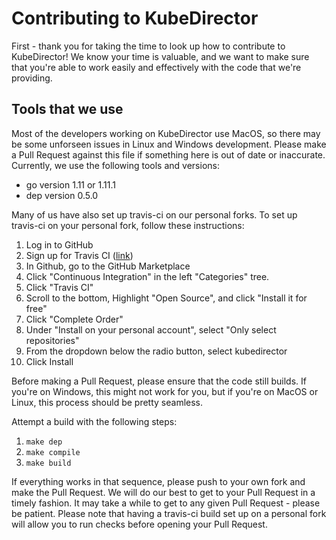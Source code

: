 # Contributing to KubeDirector

First - thank you for taking the time to look up how to contribute to KubeDirector! We know your time is valuable, and we want to make sure that you're able to work easily and effectively with the code that we're providing.

## Tools that we use

Most of the developers working on KubeDirector use MacOS, so there may be some unforseen issues in Linux and Windows development. Please make a Pull Request against this file if something here is out of date or inaccurate. Currently, we use the following tools and versions:

* go version 1.11 or 1.11.1
* dep version 0.5.0

Many of us have also set up travis-ci on our personal forks. To set up travis-ci on your personal fork, follow these instructions:

1. Log in to GitHub
1. Sign up for Travis CI ([link](https://travis-ci.com/))
1. In Github, go to the GitHub Marketplace
1. Click "Continuous Integration" in the left "Categories" tree.
1. Click "Travis CI"
1. Scroll to the bottom, Highlight "Open Source", and click "Install it for free"
1. Click "Complete Order"
1. Under "Install on your personal account", select "Only select repositories"
1. From the dropdown below the radio button, select kubedirector
1. Click Install

Before making a Pull Request, please ensure that the code still builds. If you're on Windows, this might not work for you, but if you're on MacOS or Linux, this process should be pretty seamless.

Attempt a build with the following steps:

1. `make dep`
1. `make compile`
1. `make build`

If everything works in that sequence, please push to your own fork and make the Pull Request. We will do our best to get to your Pull Request in a timely fashion. It may take a while to get to any given Pull Request - please be patient. Please note that having a travis-ci build set up on a personal fork will allow you to run checks before opening your Pull Request.